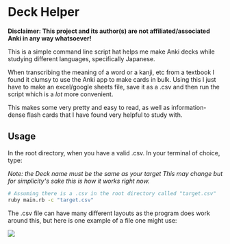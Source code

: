 # Deck Helper
__Disclaimer: This project and its author(s) are not affiliated/associated Anki in any way whatsoever!__

This is a simple command line script hat helps me make Anki decks while studying different languages, specifically Japanese.

When transcribing the meaning of a word or a kanji, etc from a textbook I found it clumsy to use the Anki app to make cards in bulk.
Using this I just have to make an excel/google sheets file, save it as a .csv and then run the script which is a *lot* more convenient. 

This makes some very pretty and easy to read, as well as information-dense flash cards that I have found very helpful to study with.

## Usage 
In the root directory, when you have a valid .csv. In your terminal of choice, type:

*Note: the Deck name must be the same as your target This may change but for simplicity's sake this is how it works right now.*
```bash 
# Assuming there is a .csv in the root directory called "target.csv"
ruby main.rb -c "target.csv" 
```
The .csv file can have many different layouts as the program does work around this, but here is one example of a file one might use: 

![](example.png)